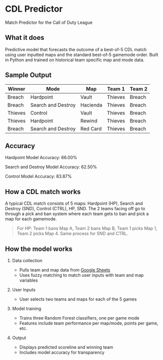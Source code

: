 # CDL Predictor
Match Predictor for the Call of Duty League

## What it does
Predictive model that forecasts the outcome of a best-of-5 CDL match using user inputted maps and the standard best-of-5 gamemode order. Built in Python and trained on historical team specific map and mode data.

## Sample Output

| Winner  | Mode                | Map      | Team 1  | Team 2 |
|---------|---------------------|----------|---------|--------|
| Breach  | Hardpoint           | Vault    | Thieves | Breach |
| Breach  | Search and Destroy  | Hacienda | Thieves | Breach |
| Thieves | Control             | Vault    | Thieves | Breach |
| Thieves | Hardpoint           | Rewind   | Thieves | Breach |
| Breach  | Search and Destroy  | Red Card | Thieves | Breach |

## Accuracy
Hardpoint Model Accuracy: 66.00%

Search and Destroy Model Accuracy:  62.50%

Control Model Accuracy: 83.87%

## How a CDL match works
A typical CDL match consists of 5 maps: Hardpoint (HP), Search and Destroy (SND), Control (CTRL), HP, SND. The 2 teams facing off go to through a pick and ban system where each team gets to ban and pick a map for each gamemode.
> For HP: Team 1 bans Map A, Team 2 bans Map B, Team 1 picks Map 1, Team 2 picks Map 4. Same process for SND and CTRL.

## How the model works
1. Data collection
   - Pulls team and map data from [Google Sheets](https://docs.google.com/spreadsheets/d/1XghAKHG41UdaJJ2-XizsmcDv-Pf8t5lLLA_eKtUEkBM/edit?gid=0#gid=0)
   - Uses fuzzy matching to match user inputs with team and map variables
     
2. User Inputs
   - User selects two teams and maps for each of the 5 games
     
3. Model training
   - Trains three Random Forest classifiers, one per game mode
   - Features include team performance per map/mode, points per game, etc.

2. Output
   - Displays predicted scoreline and winning team
   - Includes model accuracy for transparency
